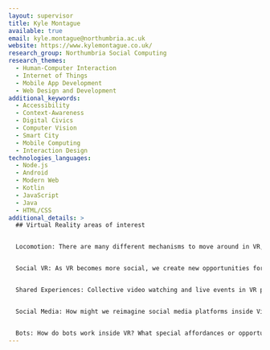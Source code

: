 ```yaml
---
layout: supervisor
title: Kyle Montague
available: true
email: kyle.montague@northumbria.ac.uk
website: https://www.kylemontague.co.uk/
research_group: Northumbria Social Computing
research_themes:
  - Human-Computer Interaction
  - Internet of Things
  - Mobile App Development
  - Web Design and Development
additional_keywords:
  - Accessibility
  - Context-Awareness
  - Digital Civics
  - Computer Vision
  - Smart City
  - Mobile Computing
  - Interaction Design
technologies_languages:
  - Node.js
  - Android
  - Modern Web
  - Kotlin
  - JavaScript
  - Java
  - HTML/CSS
additional_details: >
  ## Virtual Reality areas of interest


  Locomotion: There are many different mechanisms to move around in VR, as these environments grow, we need to explore novel forms of movement and teleportation, walking and even visual tricks to move around.


  Social VR: As VR becomes more social, we create new opportunities for interactions with others; however, the current interfaces are predominantly design for single user interactions. What interactions work well with others? How do we democratise conversation and other essentials of working and being together? How do collective gestures work etc.? 


  Shared Experiences: Collective video watching and live events in VR present an interesting design space for social interactions. What aspects of this physical shared experiences can be captured in VR? and what new affordances does VR offer?


  Social Media: How might we reimagine social media platforms inside Virtual Reality. What do the big players look like when reimagined for more immersive spaces – Twitter, LinkedIn, Instagram, TikTok. Does this content look like information spaces or is it much closer to home – friendly collegial café environments.


  Bots: How do bots work inside VR? What special affordances or opportunities in VR can we make use of? What don’t we want to see brought over e.g., customer bots?
---
```


